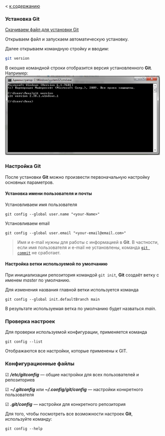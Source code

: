 < [к содержанию](./readme.md)

### Установка Git

[Скачиваем файл для установки Git](https://git-scm.com/downloads)

Открываем файл и запускаем автоматическую установку.

Далее открываем командную стройку и вводим:

```bash
git version 
```
В окошке командной строки отобразится версия установленного **Git**.
Например:
![git-version](./gitvers.jpg)

### Настройка Git

После установки **Git** можно произвести первоначальную настройку основных параметров.

#### **Установка имени пользователя и почты**

Установливаем имя пользователя
```bash=
git config --global user.name "<your-Name>"
```
Установливаем email
```bash=
git config --global user.email "<your-email@email.com>"
```
> Имя и e-mail нужны для работы с информацией в **Git**. В частности, если имя пользователя и e-mail не установлены, команда [`git commit`](./directory.md) не сработает.

#### **Настройка ветки используемой по умолчанию**

При инициализации репозитория командой `git init`, **Git** создаёт ветку с именем *master* по умолчанию. 

Для изменения названия главной ветки используется команда

```bash=
git config --global init.defaultBranch main
```

В результате используемая ветка по умолчанию будет назваться *main*.

### Проверка настроек

Для проверки используемой конфигурации, применяется команда

```bash=
git config --list
```

Отображаются все настройки, которые применены к GIT.

### Конфигурационные файлы

&#9745; ***/etc/gitconfig*** — общие настройки для всех пользователей и репозиториев

&#9745; ***~/.gitconfig*** или ***~/.config/git/config*** — настройки конкретного пользователя

&#9745; ***.git/config*** — настройки для конкретного репозитория

Для того, чтобы посмотреть все возможности настроек **Git**, используйте команду:

```bash=
git config --help
```

